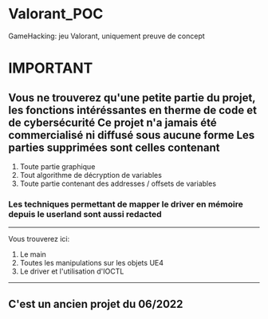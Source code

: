 # Valorant_POC
GameHacking: jeu Valorant, uniquement preuve de concept


# IMPORTANT

Vous ne trouverez qu'une petite partie du projet, les fonctions intéréssantes en therme de code et de cybersécurité
Ce projet n'a jamais été commercialisé ni diffusé sous aucune forme
Les parties supprimées sont celles contenant 
---
1. Toute partie graphique
2. Tout algorithme de décryption de variables
3. Toute partie contenant des addresses / offsets de variables

### Les techniques permettant de mapper le driver en mémoire depuis le userland sont aussi redacted
---
Vous trouverez ici:

1. Le main
2. Toutes les manipulations sur les objets UE4 
3. Le driver et l'utilisation d'IOCTL
---

## C'est un ancien projet du 06/2022
